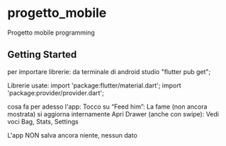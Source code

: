 # progetto_mobile

Progetto mobile programming

## Getting Started

per importare librerie: da terminale di android studio "flutter pub get";

Librerie usate:
import 'package:flutter/material.dart';
import 'package:provider/provider.dart';

cosa fa per adesso l'app:
Tocco su “Feed him”:	La fame (non ancora mostrata) si aggiorna internamente
Apri Drawer (anche con swipe):	Vedi voci Bag, Stats, Settings

L'app NON salva ancora niente, nessun dato
